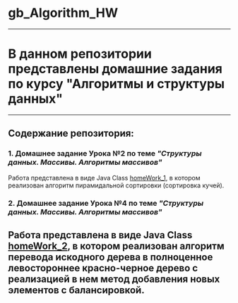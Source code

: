 # gb_Algorithm_HW
***
# В данном репозитории представлены домашние задания по курсу **"Алгоритмы и структуры данных"**
***
## Содержание репозитория:
### 1. Домашнее задание Урока №2 по теме *"Структуры данных. Массивы. Алгоритмы массивов"*
Работа представлена в виде Java Class [homeWork_1](https://github.com/ArturGert/gb_Algorithm_HW/blob/main/homeWork_1.java), в котором реализован алгоритм пирамидальной сортировки (сортировка кучей).
### 2. Домашнее задание Урока №4 по теме *"Структуры данных. Массивы. Алгоритмы массивов"*
Работа представлена в виде Java Class [homeWork_2](https://github.com/ArturGert/gb_Algorithm_HW/blob/main/homeWork_2.java), в котором реализован алгоритм перевода искодного дерева в полноценное левостороннее красно-черное дерево с реализацией в нем метод добавления новых элементов с балансировкой.
---

